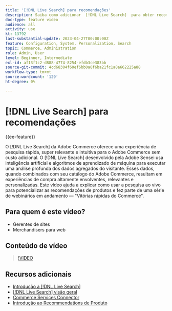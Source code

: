 ```yaml
---
title: '[!DNL Live Search] para recomendações'
description: Saiba como adicionar  [!DNL Live Search]  para obter recomendações de produtos para sua loja e produzir experiências de compra altamente envolventes, relevantes e personalizadas.
doc-type: feature video
audience: all
activity: use
kt: 13792
last-substantial-update: 2023-04-27T00:00:00Z
feature: Configuration, System, Personalization, Search
topic: Commerce, Administration
role: Admin, User
level: Beginner, Intermediate
exl-id: af13f1c2-d888-4774-8254-efdb3ce383bb
source-git-commit: 4cd68304f60ef6bb0a8f6ba21fc1a8a662225a88
workflow-type: tm+mt
source-wordcount: '129'
ht-degree: 0%

---
```


# [!DNL Live Search] para recomendações

{{ee-feature}}

O [!DNL Live Search] da Adobe Commerce oferece uma experiência de pesquisa rápida, super relevante e intuitiva para o Adobe Commerce sem custo adicional. O [!DNL Live Search] desenvolvido pela Adobe Sensei usa inteligência artificial e algoritmos de aprendizado de máquina para executar uma análise profunda dos dados agregados do visitante. Esses dados, quando combinados com seu catálogo do Adobe Commerce, resultam em experiências de compra altamente envolventes, relevantes e personalizadas. Este vídeo ajuda a explicar como usar a pesquisa ao vivo para potencializar as recomendações de produtos e fez parte de uma série de webinários em andamento — &quot;Vitórias rápidas do Commerce&quot;.

## Para quem é este vídeo?

- Gerentes de sites
- Merchandisers para web

## Conteúdo de vídeo

>[!VIDEO](https://video.tv.adobe.com/v/3412586?quality=12&learn=on)


## Recursos adicionais

- [Introdução a [!DNL Live Search]](https://experienceleague.adobe.com/docs/commerce-learn/tutorials/marketing/live-search.html?lang=pt-BR)
- [[!DNL Live Search] visão geral](https://experienceleague.adobe.com/docs/commerce-merchant-services/live-search/overview.html?lang=pt-BR)
- [Commerce Services Connector](https://experienceleague.adobe.com/docs/commerce-merchant-services/user-guides/integration-services/saas.html?lang=pt-BR)
- [Introdução ao Recommendations de Produto](https://experienceleague.adobe.com/docs/commerce-merchant-services/product-recommendations/overview.html?lang=pt-BR)
